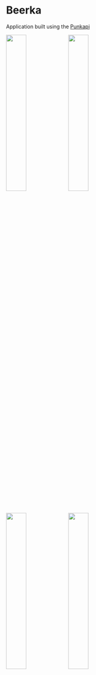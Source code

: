 # Beerka
Application built using the [Punkapi](https://punkapi.com)

<p float="left">
  <img src="https://user-images.githubusercontent.com/22200341/116986599-a5d34f80-acd6-11eb-8055-c4ca84960c2c.jpg" width=33% height=33%>
  <img src="https://user-images.githubusercontent.com/22200341/116986618-ab309a00-acd6-11eb-9eb1-715d33be0625.jpg" width=33% height=33%>
</p>

<p float="left">
  <img src="https://user-images.githubusercontent.com/22200341/116986631-ad92f400-acd6-11eb-98dc-3b5b00ba8d95.jpg" width=33% height=33%>
  <img src="https://user-images.githubusercontent.com/22200341/118481110-cc07df00-b71b-11eb-8ecf-b60a34a1322b.jpg" width=33% height=33%>
</p>
